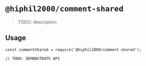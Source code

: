 # `@hiphil2000/comment-shared`

> TODO: description

## Usage

```
const commentShared = require('@hiphil2000/comment-shared');

// TODO: DEMONSTRATE API
```
